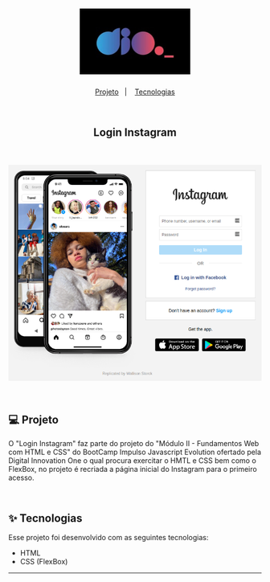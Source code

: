 <h1 align="center">
  <img alt="DIO" title="Digital Innovation One" src="./LogoDigitalInnovationOne.jpg" width="220px" />
</h1>

<p align="center">
  <a href="#-projeto">Projeto</a>&nbsp;&nbsp;&nbsp;|&nbsp;&nbsp;&nbsp;
  <a href="#-tecnologias">Tecnologias</a>
 </p>

<br>

## <p align="center"><b>Login Instagram</b></p>

<br>

<p align="center">
  <img alt="Login Instagram" src="./instagram-login.png">
</p>

<br>

## 💻 Projeto

O "Login Instagram" faz parte do projeto do "Módulo II - Fundamentos Web com HTML e CSS" do BootCamp Impulso Javascript Evolution ofertado pela Digital Innovation One o qual procura exercitar o HMTL e CSS bem como o FlexBox, no projeto é recriada a página inicial do Instagram para o primeiro acesso.

<br>

## ✨ Tecnologias

Esse projeto foi desenvolvido com as seguintes tecnologias:

- HTML
- CSS (FlexBox)

---

